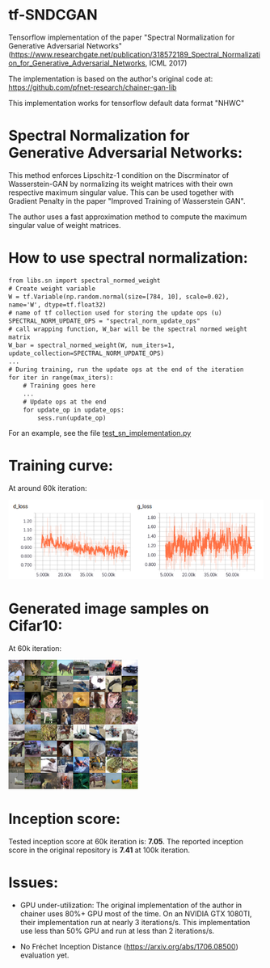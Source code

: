 # tf-SNDCGAN
Tensorflow implementation of the paper "Spectral Normalization for Generative Adversarial Networks"
(https://www.researchgate.net/publication/318572189_Spectral_Normalization_for_Generative_Adversarial_Networks,
 ICML 2017)

The implementation is based on the author's original code at:
https://github.com/pfnet-research/chainer-gan-lib

This implementation works for tensorflow default data format "NHWC"

# Spectral Normalization for Generative Adversarial Networks:
This method enforces Lipschitz-1 condition on the Discrminator of Wasserstein-GAN
by normalizing its weight matrices with their own respective maximum singular value.
This can be used together with Gradient Penalty in the paper "Improved Training
of Wasserstein GAN".

The author uses a fast approximation method to compute the maximum singular value
of weight matrices.

# How to use spectral normalization:

    from libs.sn import spectral_normed_weight
    # Create weight variable
    W = tf.Variable(np.random.normal(size=[784, 10], scale=0.02), name='W', dtype=tf.float32)
    # name of tf collection used for storing the update ops (u)
    SPECTRAL_NORM_UPDATE_OPS = "spectral_norm_update_ops"
    # call wrapping function, W_bar will be the spectral normed weight matrix
    W_bar = spectral_normed_weight(W, num_iters=1, update_collection=SPECTRAL_NORM_UPDATE_OPS)
    ...
    # During training, run the update ops at the end of the iteration
    for iter in range(max_iters):
        # Training goes here
        ...
        # Update ops at the end
        for update_op in update_ops:
            sess.run(update_op)

For an example, see the file [test_sn_implementation.py](test_sn_implementation.py)

# Training curve:
At around 60k iteration:

![](img/loss_curve.png)
# Generated image samples on Cifar10:
At 60k iteration:

![](img/059999.png)
# Inception score:
Tested inception score at 60k iteration is: **7.05**. The reported inception
score in the original repository is **7.41** at 100k iteration.
# Issues:
- GPU under-utilization: The original implementation of the author in chainer
uses 80%+ GPU most of the time. On an NVIDIA GTX 1080TI, their implementation
run at nearly 3 iterations/s. This implementation use less than 50% GPU and
run at less than 2 iterations/s.

- No Fréchet Inception Distance (https://arxiv.org/abs/1706.08500) evaluation yet.